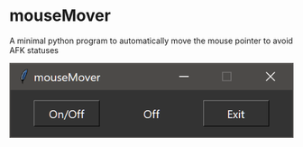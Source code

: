 # mouseMover
A minimal python program to automatically move the mouse pointer to avoid AFK statuses

![screenshot](https://github.com/louckazdenekjr/mouseMover/blob/master/screenshot.png)
